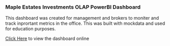 ### Maple Estates Investments OLAP PowerBI Dashboard

This dashboard was created for management and brokers to moniter and track inprortant metrics in the office. This was built with mockdata and used for education purposes. 

[Click Here](https://app.powerbi.com/groups/me/reports/633b699c-1f4e-4fe1-9f3f-7b3509f47883/ReportSection?ctid=6f3c7037-85c2-40e6-9dec-18b02d289288) to view the dashboard online

